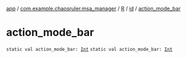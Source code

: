 [app](../../../index.md) / [com.example.chaosruler.msa_manager](../../index.md) / [R](../index.md) / [id](index.md) / [action_mode_bar](.)

# action_mode_bar

`static val action_mode_bar: `[`Int`](https://kotlinlang.org/api/latest/jvm/stdlib/kotlin/-int/index.html)
`static val action_mode_bar: `[`Int`](https://kotlinlang.org/api/latest/jvm/stdlib/kotlin/-int/index.html)